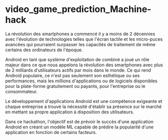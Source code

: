 # video_game_prediction_Machine-hack

La révolution des smartphones a commencé il y a moins de 2 décennies avec l'évolution de technologies telles que l'écran tactile et les micro-puces avancées qui pourraient surpasser les capacités de traitement de même certains des ordinateurs de l'époque. 

Android en tant que système d'exploitation de combiné a joué un rôle majeur dans ce que nous appelons la révolution des smartphones avec plus de 2 milliards d'utilisateurs actifs par mois dans le monde. Ce qui rend Android populaire, ce n'est pas seulement son esthétique ou ses performances, mais les millions d'applications ou de logiciels disponibles pour la plate-forme gratuitement ou payants, pour l'entreprise ou le consommateur.

Le développement d'applications Android est une compétence exigeante et chaque entreprise a trouvé la nécessité d'établir sa présence sur le marché en mettant sa propre application à disposition des utilisateurs.

Dans ce hackathon, l'objectif est de prévoir le succès d'une application Android en créant un modèle ML capable de prédire la popularité d'une application en fonction de certains facteurs.
